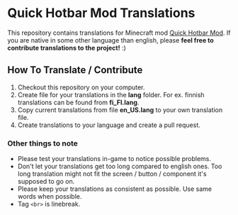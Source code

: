 # Quick Hotbar Mod Translations

This repository contains translations for Minecraft mod [Quick Hotbar Mod](https://github.com/kulttuuri/quick-hotbar-mod). If you are native in some other language than english, please **feel free to contribute translations to the project!** :)

## How To Translate / Contribute

1. Checkout this repository on your computer.
2. Create file for your translations in the **lang** folder. For ex. finnish translations can be found from **fi_FI.lang**.
3. Copy current translations from file **en_US.lang** to your own translation file.
4. Create translations to your language and create a pull request.

### Other things to note

- Please test your translations in-game to notice possible problems.
- Don't let your translations get too long compared to english ones. Too long translation might not fit the screen / button / component it's supposed to go on.
- Please keep your translations as consistent as possible. Use same words when possible.
- Tag ```<br>``` is linebreak.
